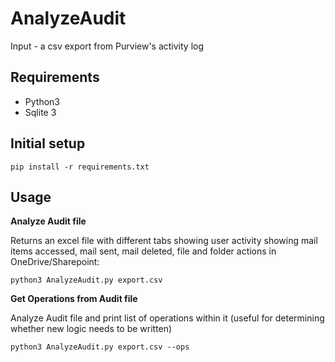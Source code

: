 # AnalyzeAudit
 
Input - a csv export from Purview's activity log

## Requirements
* Python3
* Sqlite 3

## Initial setup

    pip install -r requirements.txt

## Usage 

__Analyze Audit file__

Returns an excel file with different tabs showing user activity showing mail items accessed, mail sent, mail deleted, 
file and folder actions in OneDrive/Sharepoint:

    python3 AnalyzeAudit.py export.csv

__Get Operations from Audit file__

Analyze Audit file and print list of operations within it (useful for determining whether new logic needs to be written)

    python3 AnalyzeAudit.py export.csv --ops



